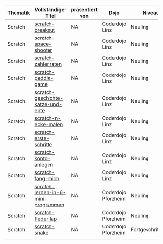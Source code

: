 | Thematik | Vollständiger Titel                                                                                                                      | präsentiert von | Dojo                | Niveau            | Sprache  | Type          | Rubrik        |
| -------- | ---------------------------------------------------------------------------------------------------------------------------------------- | --------------- | ------------------- | ----------------- | -------- | ------------- | ------------- |
| Scratch  | [scratch-breakout](http://coderdojo-linz.github.io/trainingsanleitungen/scratch/scratch-breakout.html)                                   | NA              | Coderdojo Linz      | Neuling           | Deutsche | Dojo Erstellt | Online-Lernen |
| Scratch  | [scratch-space-shooter](http://coderdojo-linz.github.io/trainingsanleitungen/scratch/scratch-space-shooter.html)                         | NA              | Coderdojo Linz      | Neuling           | Deutsche | Dojo Erstellt | Online-Lernen |
| Scratch  | [scratch-zahlenraten](http://coderdojo-linz.github.io/trainingsanleitungen/scratch/scratch-zahlenraten.html)                             | NA              | Coderdojo Linz      | Neuling           | Deutsche | Dojo Erstellt | Online-Lernen |
| Scratch  | [scratch-paddle-game](http://coderdojo-linz.github.io/trainingsanleitungen/scratch/scratch-paddle-game.html)                             | NA              | Coderdojo Linz      | Neuling           | Deutsche | Dojo Erstellt | Online-Lernen |
| Scratch  | [scratch-geschichte-katze-und-ente](http://coderdojo-linz.github.io/trainingsanleitungen/scratch/scratch-geschichte-katze-und-ente.html) | NA              | Coderdojo Linz      | Neuling           | Deutsche | Dojo Erstellt | Online-Lernen |
| Scratch  | [scratch-n-ecke-malen](http://coderdojo-linz.github.io/trainingsanleitungen/scratch/scratch-n-ecke-malen.html)                           | NA              | Coderdojo Linz      | Neuling           | Deutsche | Dojo Erstellt | Online-Lernen |
| Scratch  | [scratch-erste-schritte](http://coderdojo-linz.github.io/trainingsanleitungen/scratch/scratch-erste-schritte.html)                       | NA              | Coderdojo Linz      | Neuling           | Deutsche | Dojo Erstellt | Online-Lernen |
| Scratch  | [scratch-konto-anlegen](http://coderdojo-linz.github.io/trainingsanleitungen/scratch/scratch-konto-anlegen.html)                         | NA              | Coderdojo Linz      | Neuling           | Deutsche | Dojo Erstellt | Online-Lernen |
| Scratch  | [scratch-fang-mich](http://coderdojo-linz.github.io/trainingsanleitungen/scratch/scratch-fang-mich.html)                                 | NA              | Coderdojo Linz      | Neuling           | Deutsche | Dojo Erstellt | Online-Lernen |
| Scratch  | [scratch-lernen-in-6-mini-programmen](http://www.zaadii.de/dojo_scratch1.html)                                                           | NA              | Coderdojo Pforzheim | Neuling           | Deutsche | Dojo Erstellt | Online-Lernen |
| Scratch  | [scratch-flederflap](http://www.zaadii.de/dojo_scratch2.html)                                                                            | NA              | Coderdojo Pforzheim | Neuling           | Deutsche | Dojo Erstellt | Online-Lernen |
| Scratch  | [scratch-snake](http://www.zaadii.de/dojo_scratch3.html)                                                                                 | NA              | Coderdojo Pforzheim | Fortgeschrittener | Deutsche | Dojo Erstellt | Online-Lernen |
|          |                                                                                                                                          |                 |                     |                   |          |               |               |
